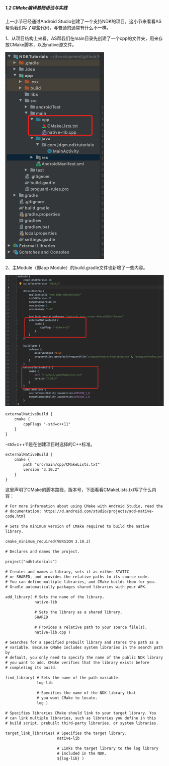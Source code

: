 ##### 1.2 CMake编译基础语法与实践

上一小节已经通过Android Studio创建了一个支持NDK的项目，这小节来看看AS帮助我们写了哪些代码，与普通的通常有什么不一样。

1、从项目结构上来看，AS帮我们在main目录先创建了一个cpp的文件夹，用来存放CMake脚本，以及native源文件。


![项目结构](/assets/project_dir.png)


2、主Module（即app Module）的build.gradle文件也新增了一些内容。

![](/assets/app_build_gradle.png)

```
externalNativeBuild {
    cmake {
        cppFlags "-std=c++11"
    }
}
```
-std=c++11是在创建项目时选择的C++标准。

```
externalNativeBuild {
    cmake {
        path "src/main/cpp/CMakeLists.txt"
        version "3.10.2"
    }
}
```
这里声明了CMake的脚本路径，版本号，下面看看CMakeLists.txt写了什么内容：

```
# For more information about using CMake with Android Studio, read the
# documentation: https://d.android.com/studio/projects/add-native-code.html

# Sets the minimum version of CMake required to build the native library.

cmake_minimum_required(VERSION 3.10.2)

# Declares and names the project.

project("ndktutorials")

# Creates and names a library, sets it as either STATIC
# or SHARED, and provides the relative paths to its source code.
# You can define multiple libraries, and CMake builds them for you.
# Gradle automatically packages shared libraries with your APK.

add_library( # Sets the name of the library.
             native-lib

             # Sets the library as a shared library.
             SHARED

             # Provides a relative path to your source file(s).
             native-lib.cpp )

# Searches for a specified prebuilt library and stores the path as a
# variable. Because CMake includes system libraries in the search path by
# default, you only need to specify the name of the public NDK library
# you want to add. CMake verifies that the library exists before
# completing its build.

find_library( # Sets the name of the path variable.
              log-lib

              # Specifies the name of the NDK library that
              # you want CMake to locate.
              log )

# Specifies libraries CMake should link to your target library. You
# can link multiple libraries, such as libraries you define in this
# build script, prebuilt third-party libraries, or system libraries.

target_link_libraries( # Specifies the target library.
                       native-lib

                       # Links the target library to the log library
                       # included in the NDK.
                       ${log-lib} )
```

